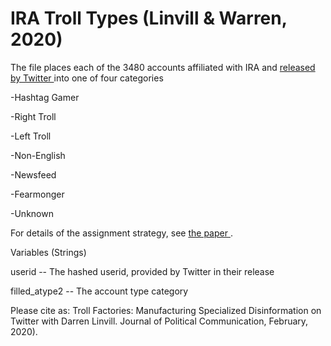 # IRA Troll Types  (Linvill & Warren, 2020)

The file places each of the 3480 accounts affiliated with IRA and <a href="https://about.twitter.com/en_us/values/elections-integrity.html#data" target="_blank"> released by Twitter </a> into one of four categories
  
  -Hashtag Gamer
  
  -Right Troll
  
  -Left Troll
  
  -Non-English
  
  -Newsfeed
  
  -Fearmonger
  
  -Unknown
  
For details of the assignment strategy, see <a href="https://github.com/patrick-lee-warren/IRA-Troll-Types/blob/master/Troll_Factories_v2_Linvill_Warren.pdf" target="_blank"> the paper </a>.

Variables (Strings)

userid -- The hashed userid, provided by Twitter in their release

filled_atype2 -- The account type category

Please cite as:  Troll Factories: Manufacturing Specialized Disinformation on Twitter with Darren Linvill. Journal of Political Communication, February, 2020). 
